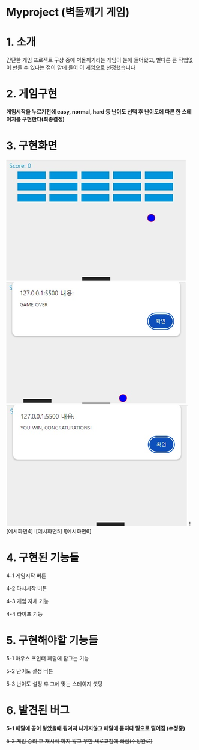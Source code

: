 # Myproject (벽돌깨기 게임)

# 1. 소개
간단한 게임 프로젝트 구상 중에 벽돌깨기라는 게임이 눈에 들어왔고, 별다른 큰 작업없이 만들 수 있다는 점이 맘에 들어 이 게임으로 선정했습니다

# 2. 게임구현
**게임시작을 누르기전에 easy, normal, hard 등 난이도 선택 후 난이도에 따른 한 스테이지를 구현한다(최종결정)**

# 3. 구현화면
![예시화면1](https://github.com/yms1997/Myproject-doing/blob/main/images/%EC%98%88%EC%8B%9C1.jpg)
![예시화면2](https://github.com/yms1997/Myproject-doing/blob/main/images/%EC%98%88%EC%8B%9C2.jpg)
![예시화면3](https://github.com/yms1997/Myproject-doing/blob/main/images/%EC%98%88%EC%8B%9C3.jpg)
![예시화면4]
![예시화면5]
![예시화면6]

# 4. 구현된 기능들
4-1 게임시작 버튼

4-2 다시시작 버튼

4-3 게임 자체 기능

4-4 라이프 기능

# 5. 구현해야할 기능들

5-1 마우스 포인터 페달에 잠그는 기능

5-2 난이도 설정 버튼

5-3 난이도 설정 후 그에 맞는 스테이지 셋팅

# 6. 발견된 버그
**5-1 페달에 공이 닿았을때 튕겨져 나가지않고 페달에 묻히다 밑으로 떨어짐 (수정중)**

~~5-2 게임 승리 후 재시작 하지 않고 무한 새로고침에 빠짐(수정완료)~~
